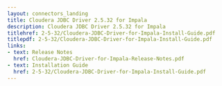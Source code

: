 ```yaml
---
layout: connectors_landing
title: Cloudera JDBC Driver 2.5.32 for Impala
description: Cloudera JDBC Driver 2.5.32 for Impala
titlehref: 2-5-32/Cloudera-JDBC-Driver-for-Impala-Install-Guide.pdf
titlepdf: 2-5-32/Cloudera-JDBC-Driver-for-Impala-Install-Guide.pdf
links:
- text: Release Notes
  href: Cloudera-JDBC-Driver-for-Impala-Release-Notes.pdf
- text: Installation Guide
  href: 2-5-32/Cloudera-JDBC-Driver-for-Impala-Install-Guide.pdf
---
```

